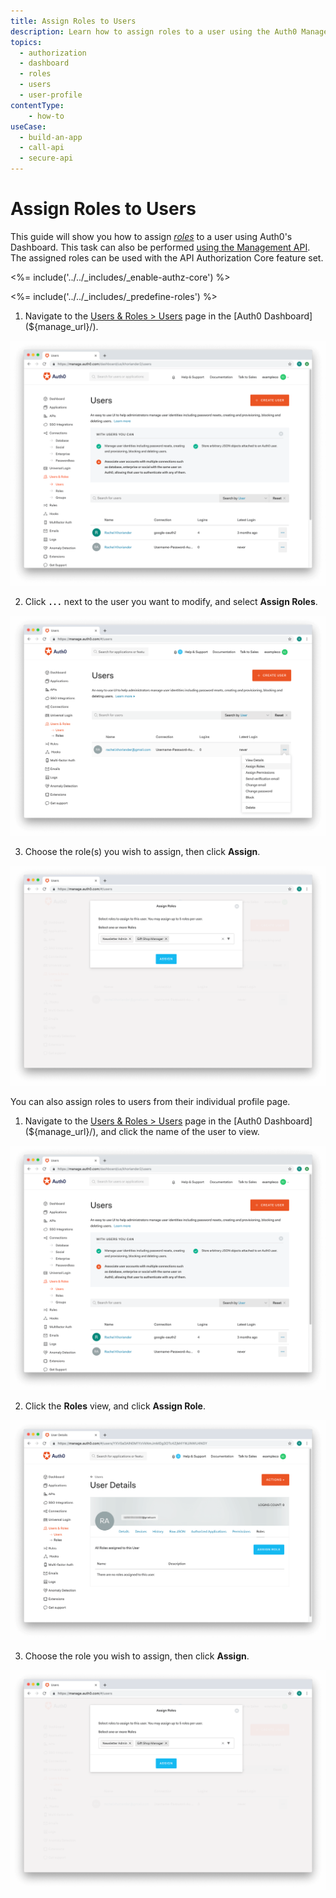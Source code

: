 ```yaml
---
title: Assign Roles to Users
description: Learn how to assign roles to a user using the Auth0 Management Dashboard. For use with Auth0's API Authorization Core feature set.
topics:
  - authorization
  - dashboard
  - roles
  - users
  - user-profile
contentType: 
    - how-to
useCase:
  - build-an-app
  - call-api
  - secure-api
---
```

# Assign Roles to Users

This guide will show you how to assign <dfn data-key="role">[roles](/authorization/concepts/rbac)</dfn> to a user using Auth0's Dashboard. This task can also be performed [using the Management API](/api/management/guides/users/assign-roles-users). The assigned roles can be used with the API Authorization Core feature set.

<%= include('../../_includes/_enable-authz-core') %>

<%= include('../../_includes/_predefine-roles') %>

1. Navigate to the [Users & Roles > Users](${manage_url}/#/users) page in the [Auth0 Dashboard](${manage_url}/). 

![View Users](/media/articles/authorization/user-list.png)

2. Click **`...`** next to the user you want to modify, and select **Assign Roles**.

![Select Assign Roles](/media/articles/authorization/user-list-assign-roles.png)

3. Choose the role(s) you wish to assign, then click **Assign**.

![Assign Role](/media/articles/authorization/user-assign-roles.png)


You can also assign roles to users from their individual profile page.

1. Navigate to the [Users & Roles > Users](${manage_url}/#/users) page in the [Auth0 Dashboard](${manage_url}/), and click the name of the user to view.

![Select User](/media/articles/authorization/user-list.png)

2. Click the **Roles** view, and click **Assign Role**.

![View Roles](/media/articles/authorization/user-prof-empty-roles.png)

3. Choose the role you wish to assign, then click **Assign**.

![Assign Role](/media/articles/authorization/user-assign-roles.png)
